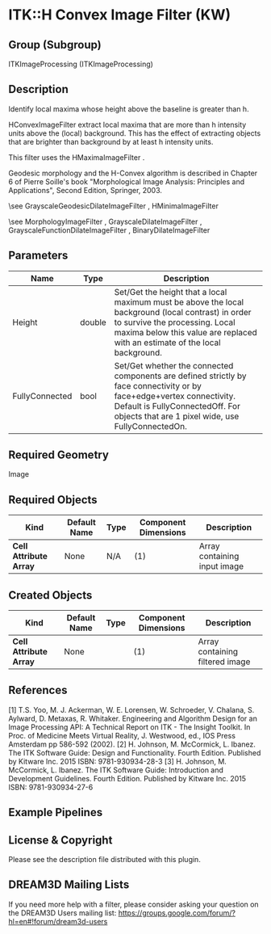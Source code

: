 ITK::H Convex Image Filter (KW) 
===============

## Group (Subgroup) ##

ITKImageProcessing (ITKImageProcessing)

## Description ##

Identify local maxima whose height above the baseline is greater than h.

HConvexImageFilter extract local maxima that are more than h intensity units above the (local) background. This has the effect of extracting objects that are brighter than background by at least h intensity units.

This filter uses the HMaximaImageFilter .

Geodesic morphology and the H-Convex algorithm is described in Chapter 6 of Pierre Soille's book "Morphological Image Analysis:
Principles and Applications", Second Edition, Springer, 2003.

\see GrayscaleGeodesicDilateImageFilter , HMinimaImageFilter

\see MorphologyImageFilter , GrayscaleDilateImageFilter , GrayscaleFunctionDilateImageFilter , BinaryDilateImageFilter

## Parameters ##

| Name | Type | Description |
|------|------|-------------|
| Height | double| Set/Get the height that a local maximum must be above the local background (local contrast) in order to survive the processing. Local maxima below this value are replaced with an estimate of the local background. |
| FullyConnected | bool| Set/Get whether the connected components are defined strictly by face connectivity or by face+edge+vertex connectivity. Default is FullyConnectedOff. For objects that are 1 pixel wide, use FullyConnectedOn. |


## Required Geometry ##

Image

## Required Objects ##

| Kind | Default Name | Type | Component Dimensions | Description |
|------|--------------|------|----------------------|-------------|
| **Cell Attribute Array** | None | N/A | (1)  | Array containing input image

## Created Objects ##

| Kind | Default Name | Type | Component Dimensions | Description |
|------|--------------|------|----------------------|-------------|
| **Cell Attribute Array** | None |  | (1)  | Array containing filtered image

## References ##

[1] T.S. Yoo, M. J. Ackerman, W. E. Lorensen, W. Schroeder, V. Chalana, S. Aylward, D. Metaxas, R. Whitaker. Engineering and Algorithm Design for an Image Processing API: A Technical Report on ITK - The Insight Toolkit. In Proc. of Medicine Meets Virtual Reality, J. Westwood, ed., IOS Press Amsterdam pp 586-592 (2002). 
[2] H. Johnson, M. McCormick, L. Ibanez. The ITK Software Guide: Design and Functionality. Fourth Edition. Published by Kitware Inc. 2015 ISBN: 9781-930934-28-3
[3] H. Johnson, M. McCormick, L. Ibanez. The ITK Software Guide: Introduction and Development Guidelines. Fourth Edition. Published by Kitware Inc. 2015 ISBN: 9781-930934-27-6

## Example Pipelines ##



## License & Copyright ##

Please see the description file distributed with this plugin.

## DREAM3D Mailing Lists ##

If you need more help with a filter, please consider asking your question on the DREAM3D Users mailing list:
https://groups.google.com/forum/?hl=en#!forum/dream3d-users
